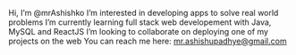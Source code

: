 Hi, I’m @mrAshishko
I’m interested in developing apps to solve real world problems
I’m currently learning full stack web developement with Java, MySQL and ReactJS
I’m looking to collaborate on deploying one of my projects on the web
You can reach me here: mr.ashishupadhye@gmail.com
